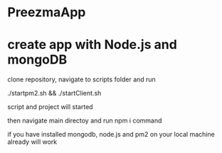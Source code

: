 # PreezmaApp

# create app with Node.js and mongoDB

clone repository, navigate to scripts folder and run 

 ./startpm2.sh 
 &&
 ./startClient.sh

 script and project will started

then navigate main directoy and run npm i command

if you have installed mongodb, node.js and pm2 on your local machine already will work
